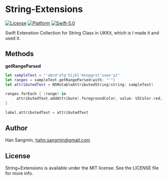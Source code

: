 # String-Extensions
[![License](https://img.shields.io/cocoapods/l/SwiftString.svg?style=flat)](http://cocoapods.org/pods/SwiftString)
[![Platform](https://img.shields.io/cocoapods/p/SwiftString.svg?style=flat)](http://cocoapods.org/pods/SwiftString)
[![Swift-5.0](http://img.shields.io/badge/Swift-5.0-blue.svg)]()

Swift Extenstion Collection for String Class in UKKit, which is I made it and used it.

## Methods

**getRangeParsed**

```swift
let sampleText = "'abcd'efg'hijkl'mnopqrst'uvwx'yz"
let ranges = sampleText.getRangeParsed(with: "'")
let attributedText = NSMutableAttributedString(string: sampleText)
        
ranges.forEach { (range) in
     attributedText.addAttribute(.foregroundColor, value: UIColor.red, range: range)
}
        
label.attributedText = attributedText
```



## Author

Han Sangmin, hahn.sangmin@gmail.com



## License

String+Extensions is available under the MIT license. See the LICENSE file for more info.

